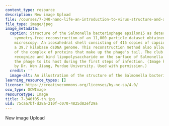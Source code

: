 ```yaml
---
content_type: resource
description: New image Upload
file: /courses/7-340-nano-life-an-introduction-to-virus-structure-and-assembly-fall-2005/75caa7bfd28a210fc0704825d82ef29a_7-340f05-th.jpg
file_type: image/jpeg
image_metadata:
  caption: Structure of the Salmonella bacteriophage epsilon15 as determined by a
    symmetry-free reconstruction of an 11,000 particle dataset obtained by cryo-electron
    microscopy. An icosahedral shell consisting of 415 copies of capsid protein encloses
    a 39.7 kilobase dsDNA genome. This reconstruction method also allows the visualization
    of the complex of proteins that make up the phage's tail. The club like appendages
    recognize and bind lipopolysaccharide on the surface of Salmonella and anchor
    the phage to its host during the first steps of infection. (Image kindly provided
    by Dr. Wen Jiang, Purdue University. Used with permission.)
  credit: ''
  image-alt: An illustration of the structure of the Salmonella bacteriophage epsilon15.
learning_resource_types: []
license: https://creativecommons.org/licenses/by-nc-sa/4.0/
ocw_type: OCWImage
resourcetype: Image
title: 7-340f05-th.jpg
uid: 75caa7bf-d28a-210f-c070-4825d82ef29a
---
```

New image Upload